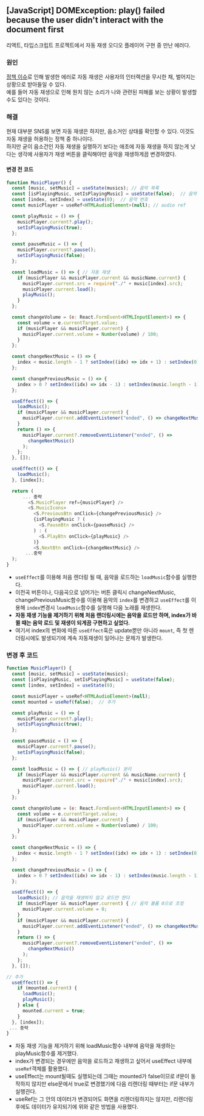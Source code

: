 ## [JavaScript] DOMException: play() failed because the user didn't interact with the document first
리액트, 타입스크립트 프로젝트에서 자동 재생 오디오 플레이어 구현 중 만난 에러다.    


### 원인
[정책 이슈](https://developer.chrome.com/blog/autoplay/)로 인해 발생한 에러로 자동 재생은 사용자의 인터렉션을 무시한 채, 벌어지는 상황으로 받아들일 수 있다.      
예를 들어 자동 재생으로 인해 원치 않는 소리가 나와 관련된 피해를 보는 상황이 발생할 수도 있다는 것이다.    

### 해결
현재 대부분 SNS를 보면 자동 재생은 하지만, 음소거인 상태를 확인할 수 있다. 이것도 자동 재생을 허용하는 정책 중 하나이다.     
하지만 굳이 음소건인  자동 재생을 실행하기 보다는 애초에 자동 재생을 하지 않는게 낫다는 생각에 사용자가 재생 버튼을 클릭해야만 음악을 재생하게끔 변경하였다.


#### 변경 전 코드
```js
function MusicPlayer() {
  const [music, setMusic] = useState(musics); // 음악 목록
  const [isPlayingMusic, setIsPlayingMusic] = useState(false);  // 음악이 재생되고 있는지 여부
  const [index, setIndex] = useState(0);  // 음약 번호
  const musicPlayer = useRef<HTMLAudioElement>(null); // audio ref

  const playMusic = () => {
    musicPlayer.current?.play();
    setIsPlayingMusic(true);
  };

  const pauseMusic = () => {
    musicPlayer.current?.pause();
    setIsPlayingMusic(false);
  };

  const loadMusic = () => { // 자동 재생 
    if (musicPlayer && musicPlayer.current && musicName.current) {
      musicPlayer.current.src = require("./" + music[index].src);
      musicPlayer.current.load();
      playMusic();
    }
  };

  const changeVolume = (e: React.FormEvent<HTMLInputElement>) => {
    const volume = e.currentTarget.value;
    if (musicPlayer && musicPlayer.current) {
      musicPlayer.current.volume = Number(volume) / 100;
    }
  };

  const changeNextMusic = () => {
    index < music.length - 1 ? setIndex((idx) => idx + 1) : setIndex(0);
  };

  const changePreviousMusic = () => {
    index > 0 ? setIndex((idx) => idx - 1) : setIndex(music.length - 1);
  };

  useEffect(() => {
    loadMusic();
    if (musicPlayer && musicPlayer.current) {
      musicPlayer.current.addEventListener("ended", () => changeNextMusic());
    }
    return () => {
      musicPlayer.current?.removeEventListener("ended", () =>
        changeNextMusic()
      );
    };
  }, []);

  useEffect(() => {
    loadMusic();
  }, [index]);

  return (
      ... 중략
        <S.MusicPlayer ref={musicPlayer} />
        <S.MusicIcons>
          <S.PreviousBtn onClick={changePreviousMusic} />
          {isPlayingMusic ? (
            <S.PauseBtn onClick={pauseMusic} />
          ) : (
            <S.PlayBtn onClick={playMusic} />
          )}
          <S.NextBtn onClick={changeNextMusic} />
       ...중략
  );
}
```
- `useEffect`를 이용해 처음 렌더링 될 때, 음악을 로드하는 `loadMusic`함수를 실행한다.
- 이전곡 버튼이나, 다음곡으로 넘어가는 버튼 클릭시 changeNextMusic, changePreviousMusic함수를 이용해 음악의 `index`를 변경하고 `useEffect`를 이용해 `index`변경시 `loadMusic`함수를 실행해 다음 노래를 재생한다.
- **자동 재생 기능을 제거하기 위해 처음 렌더링시에는 음악을 로드만 하며, index가 바뀔 때는 음악 로드 및 재생이 되게끔 구현하고 싶었다.**
- 여기서 index의 변화에 따른 `useEffect`훅은 update뿐만 아니라 `mount`, 즉 첫 렌더링시에도 발생되기에 계속 자동재생이 일어나는 문제가 발생한다.

### 변경 후 코드
```js
function MusicPlayer() {
  const [music, setMusic] = useState(musics);
  const [isPlayingMusic, setIsPlayingMusic] = useState(false);
  const [index, setIndex] = useState(0);

  const musicPlayer = useRef<HTMLAudioElement>(null);
  const mounted = useRef(false);  // 추가

  const playMusic = () => {
    musicPlayer.current?.play();
    setIsPlayingMusic(true);
  };

  const pauseMusic = () => {
    musicPlayer.current?.pause();
    setIsPlayingMusic(false);
  };

  const loadMusic = () => { // playMusic() 분리
    if (musicPlayer && musicPlayer.current && musicName.current) {
      musicPlayer.current.src = require("./" + music[index].src);
      musicPlayer.current.load();
    }
  };

  const changeVolume = (e: React.FormEvent<HTMLInputElement>) => {
    const volume = e.currentTarget.value;
    if (musicPlayer && musicPlayer.current) {
      musicPlayer.current.volume = Number(volume) / 100;
    }
  };

  const changeNextMusic = () => {
    index < music.length - 1 ? setIndex((idx) => idx + 1) : setIndex(0);
  };

  const changePreviousMusic = () => {
    index > 0 ? setIndex((idx) => idx - 1) : setIndex(music.length - 1);
  };

  useEffect(() => {
    loadMusic(); // 음악을 재생하지 않고 로드만 한다
    if (musicPlayer && musicPlayer.current) { // 음악 볼륨 0으로 조정
      musicPlayer.current.volume = 0;
    }
    if (musicPlayer && musicPlayer.current) {
      musicPlayer.current.addEventListener("ended", () => changeNextMusic());
    }
    return () => {
      musicPlayer.current?.removeEventListener("ended", () =>
        changeNextMusic()
      );
    };
  }, []);

// 추가
  useEffect(() => {
    if (mounted.current) {  
      loadMusic();
      playMusic();
    } else {
      mounted.current = true;
    }
  }, [index]);
 ... 중략 
}
```
- 자동 재생 기능을 제거하기 위해 loadMusic함수 내부에 음악을 재생하는 playMusic함수를 제거했다.
- index가 변경되는 경우에만 음악을 로드하고 재생하고 싶어서 useEffect 내부에 `useRef`객체를 활용했다.
- useEffect는 mount될때도 실행되는데 그때는 mounted가 false이므로 if문이 동작하지 않지만 else문에서 true로 변경했기에 다음 리렌더링 때부터는 if문 내부가 실행괸다.
- useRef는 그 안의 데이터가 변경되어도 화면을 리렌더링하지는 않지만, 리렌더링 후에도 데이터가 유지되기에 위와 같은 방법을 사용했다.


